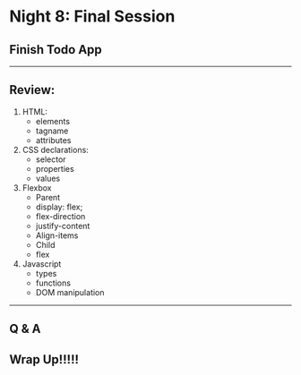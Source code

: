 # Night 8: Final Session

## Finish Todo App

---

## Review:

1.  HTML:
    - elements
    - tagname
    - attributes
2.  CSS declarations:
    - selector
    - properties
    - values
3.  Flexbox
    - Parent
    - display: flex;
    - flex-direction
    - justify-content
    - Align-items
    - Child
    - flex
4.  Javascript
    - types
    - functions
    - DOM manipulation

---

## Q & A

## Wrap Up!!!!!
